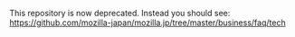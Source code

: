 This repository is now deprecated. Instead you should see: https://github.com/mozilla-japan/mozilla.jp/tree/master/business/faq/tech
